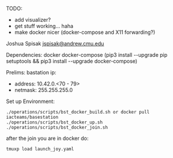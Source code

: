 TODO:
- add visualizer?
- get stuff working... haha
- make docker nicer (docker-compose and X11 forwarding?)

Joshua Spisak <jspisak@andrew.cmu.edu>

Dependencies:
docker
docker-compose (pip3 install --upgrade pip setuptools && pip3 install --upgrade docker-compose)

Prelims:
bastation ip:
-    address: 10.42.0.<70 - 79>
-    netmask: 255.255.255.0

Set up Environment:
```
./operations/scripts/bst_docker_build.sh or docker pull iacteams/basestation
./operations/scripts/bst_docker_up.sh
./operations/scripts/bst_docker_join.sh
```

after the join you are in docker do:
```
tmuxp load launch_joy.yaml
```